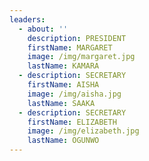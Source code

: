```yaml
---
leaders:
  - about: ''
    description: PRESIDENT
    firstName: MARGARET
    image: /img/margaret.jpg
    lastName: KAMARA
  - description: SECRETARY
    firstName: AISHA
    image: /img/aisha.jpg
    lastName: SAAKA
  - description: SECRETARY
    firstName: ELIZABETH
    image: /img/elizabeth.jpg
    lastName: OGUNWO
---
```


